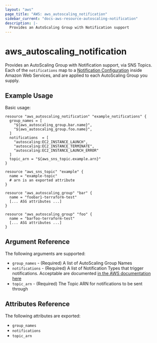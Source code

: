 ```yaml
---
layout: "aws"
page_title: "AWS: aws_autoscaling_notification"
sidebar_current: "docs-aws-resource-autoscaling-notification"
description: |-
  Provides an AutoScaling Group with Notification support
---
```


# aws\_autoscaling\_notification

Provides an AutoScaling Group with Notification support, via SNS Topics. Each of
the `notifications` map to a [Notification Configuration][2] inside Amazon Web
Services, and are applied to each AutoScaling Group you supply.

## Example Usage

Basic usage:

```
resource "aws_autoscaling_notification" "example_notifications" {
  group_names = [
    "${aws_autoscaling_group.bar.name}",
    "${aws_autoscaling_group.foo.name}",
  ]
  notifications  = [
    "autoscaling:EC2_INSTANCE_LAUNCH", 
    "autoscaling:EC2_INSTANCE_TERMINATE",
    "autoscaling:EC2_INSTANCE_LAUNCH_ERROR"
  ]
  topic_arn = "${aws_sns_topic.example.arn}"
}

resource "aws_sns_topic" "example" {
  name = "example-topic"
  # arn is an exported attribute
}

resource "aws_autoscaling_group" "bar" {
  name = "foobar1-terraform-test"
  [... ASG attributes ...]
}

resource "aws_autoscaling_group" "foo" {
  name = "barfoo-terraform-test"
  [... ASG attributes ...]
}
```

## Argument Reference

The following arguments are supported:

* `group_names` - (Required) A list of AutoScaling Group Names
* `notifications` - (Required) A list of Notification Types that trigger
notifications. Acceptable are documented [in the AWS documentation here][1]
* `topic_arn` - (Required) The Topic ARN for notifications to be sent through

## Attributes Reference

The following attributes are exported:

* `group_names` 
* `notifications`
* `topic_arn` 


[1]: http://docs.aws.amazon.com/AutoScaling/latest/APIReference/API_NotificationConfiguration.html
[2]: http://docs.aws.amazon.com/AutoScaling/latest/APIReference/API_DescribeNotificationConfigurations.html 
